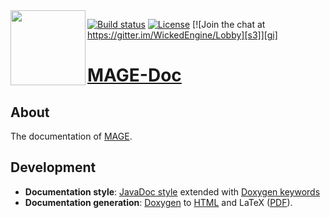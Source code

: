 <img align="left" src="https://github.com/matt77hias/MAGE/blob/master/res/MAGE.png" width="120px"/>

[![Build status][s1]][av] [![License][s2]][li] [![Join the chat at https://gitter.im/WickedEngine/Lobby][s3]][gi]

[s1]: https://ci.appveyor.com/api/projects/status/ike880pg85pupdj6?svg=true
[s2]: https://img.shields.io/badge/licence-No%20Licence-blue.svg
[s3]: https://badges.gitter.im/MatthiasAdvancedGameEngine/Lobby.svg
[av]: https://ci.appveyor.com/project/matt77hias/MAGE
[gi]: https://gitter.im/MatthiasAdvancedGameEngine/Lobby?utm_source=badge&utm_medium=badge&utm_campaign=pr-badge&utm_content=badge
[li]: https://raw.githubusercontent.com/matt77hias/MAGE/master/LICENSE.txt

# [MAGE-Doc](http://matt77hias.github.io/MAGE-Doc)

## About
The documentation of [MAGE](https://github.com/matt77hias/MAGE).

## Development
* **Documentation style**: [JavaDoc style](http://www.stack.nl/~dimitri/doxygen/manual/docblocks.html) extended with [Doxygen keywords](https://www.stack.nl/~dimitri/doxygen/manual/commands.html)
* **Documentation generation**: [Doxygen](http://www.stack.nl/~dimitri/doxygen/index.html) to [HTML](http://matt77hias.github.io/MAGE-Doc) and LaTeX ([PDF](https://matt77hias.github.io/MAGE-Doc/MAGE-Doc/latex/refman.pdf)).
